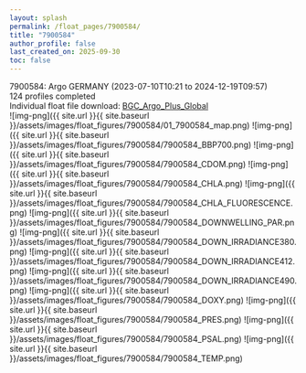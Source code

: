 ```yaml
---
layout: splash
permalink: /float_pages/7900584/
title: "7900584"
author_profile: false
last_created_on: 2025-09-30
toc: false
---
```

 
7900584: Argo GERMANY (2023-07-10T10:21 to 2024-12-19T09:57)\
124 profiles completed\
Individual float file download: [BGC_Argo_Plus_Global](https://ftp.soest.hawaii.edu/bgc_argo_plus/Individual_Floats/outliers_removed/7900584_Sprof_processed.nc)\
![img-png]({{ site.url }}{{ site.baseurl }}/assets/images/float_figures/7900584/01_7900584_map.png)
![img-png]({{ site.url }}{{ site.baseurl }}/assets/images/float_figures/7900584/7900584_BBP700.png)
![img-png]({{ site.url }}{{ site.baseurl }}/assets/images/float_figures/7900584/7900584_CDOM.png)
![img-png]({{ site.url }}{{ site.baseurl }}/assets/images/float_figures/7900584/7900584_CHLA.png)
![img-png]({{ site.url }}{{ site.baseurl }}/assets/images/float_figures/7900584/7900584_CHLA_FLUORESCENCE.png)
![img-png]({{ site.url }}{{ site.baseurl }}/assets/images/float_figures/7900584/7900584_DOWNWELLING_PAR.png)
![img-png]({{ site.url }}{{ site.baseurl }}/assets/images/float_figures/7900584/7900584_DOWN_IRRADIANCE380.png)
![img-png]({{ site.url }}{{ site.baseurl }}/assets/images/float_figures/7900584/7900584_DOWN_IRRADIANCE412.png)
![img-png]({{ site.url }}{{ site.baseurl }}/assets/images/float_figures/7900584/7900584_DOWN_IRRADIANCE490.png)
![img-png]({{ site.url }}{{ site.baseurl }}/assets/images/float_figures/7900584/7900584_DOXY.png)
![img-png]({{ site.url }}{{ site.baseurl }}/assets/images/float_figures/7900584/7900584_PRES.png)
![img-png]({{ site.url }}{{ site.baseurl }}/assets/images/float_figures/7900584/7900584_PSAL.png)
![img-png]({{ site.url }}{{ site.baseurl }}/assets/images/float_figures/7900584/7900584_TEMP.png)
